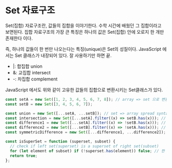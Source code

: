 # Set 자료구조

Set(집합) 자료구조란, 값들의 집합을 이야기한다. 수학 시간에 배웠던 그 집합이라고 보면된다. 집합 자료구조의 가장 큰 특징은 하나의 값은 Set(집합) 안에 오로지 한 개만 존재한다 이다.

즉, 하나의 값들이 한 번만 나오는다는 특징(unique)은 Set의 성질이다. JavaScript 에서는 Set 클래스가 내장되어 있다. 잘 사용하기만 하면 끝.

- |: 합집합 union
- &: 교집합 intersect
- -: 차집합 complement

JavaScript 에서도 위와 같이 고유한 값들의 집합으로 변환시키는 Set클래스가 있다.

```js
const setA = new Set([1, 2, 3, 4, 5, 6, 7, 8]); // array => set 으로 변환 (알아서 중복제거 됨)
const setB = new Set([3, 4, 5, 6, 7]);

const union = new Set([...setA, ...setB]); // set => array spread syntax 사용
const intersection = new Set([...setA].filter((x) => setB.has(x))); // 둘 다 있는 것들을 솎아낸다.
const difference1 = new Set([...setA].filter((x) => !setB.has(x))); // set1 - set2
const difference2 = new Set([...setB].filter((x) => !setA.has(x))); // set2 - set1
const symmetricDifference = new Set([...difference1, ...difference2]); // union - intersection

const isSuperSet = function (superset, subset) {
  // check if left set(superset) is a superset of right set(subset)
  for (let element of subset) if (!superset.has(element)) false; // 한 번이라도 superset으로 들어온 집합이 subset으로 들어온 집합의 값을 가지고 있지 않다면 => false
  return true;
};
```
